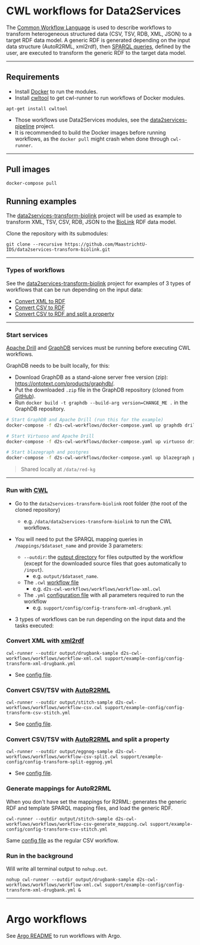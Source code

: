 # CWL workflows for Data2Services

The [Common Workflow Language](https://www.commonwl.org/) is used to describe workflows to transform heterogeneous structured data (CSV, TSV, RDB, XML, JSON) to a target RDF data model. A generic RDF is generated depending on the input data structure (AutoR2RML, xml2rdf), then [SPARQL queries](https://github.com/MaastrichtU-IDS/data2services-transform-biolink/blob/master/mapping/pharmgkb/insert-pharmgkb.rq), defined by the user, are executed to transform the generic RDF to the target data model.

---

## Requirements

- Install [Docker](https://docs.docker.com/install/) to run the modules.
- Install [cwltool](https://github.com/common-workflow-language/cwltool#install) to get cwl-runner to run workflows of Docker modules.

```shell
apt-get install cwltool
```

- Those workflows use Data2Services modules, see the [data2services-pipeline](https://github.com/MaastrichtU-IDS/data2services-pipeline) project.
- It is recommended to build the Docker images before running workflows, as the `docker pull` might crash when done through `cwl-runner`.

---

## Pull images

```shell
docker-compose pull
```

## Running examples

The [data2services-transform-biolink](https://github.com/MaastrichtU-IDS/data2services-transform-biolink) project will be used as example to transform XML, TSV, CSV, RDB, JSON to the [BioLink](https://biolink.github.io/biolink-model/docs/) RDF data model.

Clone the repository with its submodules:

```shell
git clone --recursive https://github.com/MaastrichtU-IDS/data2services-transform-biolink.git
```

---

### Types of workflows

See the [data2services-transform-biolink](https://github.com/MaastrichtU-IDS/data2services-transform-biolink) project for examples of 3 types of workflows that can be run depending on the input data:

- [Convert XML to RDF](https://github.com/MaastrichtU-IDS/data2services-transform-biolink#convert-xml-with-xml2rdf)
- [Convert CSV to RDF](https://github.com/MaastrichtU-IDS/data2services-transform-biolink#convert-csvtsv-with-autor2rml)
- [Convert CSV to RDF and split a property](https://github.com/MaastrichtU-IDS/data2services-transform-biolink#convert-csvtsv-with-autor2rml-and-split-a-property)

---

### Start services

[Apache Drill](https://github.com/amalic/apache-drill) and [GraphDB](https://github.com/MaastrichtU-IDS/graphdb/) services must be running before executing CWL workflows.

GraphDB needs to be built locally, for this:

* Download GraphDB as a stand-alone server free version (zip): https://ontotext.com/products/graphdb/.
* Put the downloaded `.zip` file in the GraphDB repository (cloned from [GitHub](https://github.com/MaastrichtU-IDS/graphdb/)).
* Run `docker build -t graphdb --build-arg version=CHANGE_ME .` in the GraphDB repository.

```bash
# Start GraphDB and Apache Drill (run this for the example)
docker-compose -f d2s-cwl-workflows/docker-compose.yaml up graphdb drill

# Start Virtuoso and Apache Drill
docker-compose -f d2s-cwl-workflows/docker-compose.yaml up virtuoso drill

# Start blazegraph and postgres
docker-compose -f d2s-cwl-workflows/docker-compose.yaml up blazegraph postgres
```

> Shared locally at `/data/red-kg`

---

### Run with [CWL](https://www.commonwl.org/)

* Go to the `data2services-transform-biolink` root folder (the root of the cloned repository)
  - e.g. `/data/data2services-transform-biolink` to run the CWL workflows.
* You will need to put the SPARQL mapping queries in `/mappings/$dataset_name` and provide 3 parameters:
  - `--outdir`: the [output directory](https://github.com/MaastrichtU-IDS/data2services-transform-biolink/tree/master/output/stitch) for files outputted by the workflow (except for the downloaded source files that goes automatically to `/input`). 
    - e.g. `output/$dataset_name`.
  - The `.cwl` [workflow file](https://github.com/MaastrichtU-IDS/data2services-transform-biolink/blob/master/support/cwl/workflow-xml.cwl)
    - e.g. `d2s-cwl-workflows/workflows/workflow-xml.cwl`
  - The `.yml` [configuration file](https://github.com/MaastrichtU-IDS/data2services-transform-biolink/blob/master/support/cwl/config/config-transform-xml-drugbank.yml) with all parameters required to run the workflow
    - e.g. `support/config/config-transform-xml-drugbank.yml`

* 3 types of workflows can be run depending on the input data and the tasks executed:

### Convert XML with [xml2rdf](https://github.com/MaastrichtU-IDS/xml2rdf)

```shell
cwl-runner --outdir output/drugbank-sample d2s-cwl-workflows/workflows/workflow-xml.cwl support/example-config/config-transform-xml-drugbank.yml
```

* See [config file](https://github.com/MaastrichtU-IDS/data2services-transform-biolink/blob/master/support/example-config/config-transform-xml-drugbank.yml).

### Convert CSV/TSV with [AutoR2RML](https://github.com/amalic/autor2rml)

```shell
cwl-runner --outdir output/stitch-sample d2s-cwl-workflows/workflows/workflow-csv.cwl support/example-config/config-transform-csv-stitch.yml
```

* See [config file](https://github.com/MaastrichtU-IDS/data2services-transform-biolink/blob/master/support/example-config/config-transform-csv-stitch.yml).

### Convert CSV/TSV with [AutoR2RML](https://github.com/amalic/autor2rml) and split a property

```shell
cwl-runner --outdir output/eggnog-sample d2s-cwl-workflows/workflows/workflow-csv-split.cwl support/example-config/config-transform-split-eggnog.yml
```

* See [config file](https://github.com/MaastrichtU-IDS/data2services-transform-biolink/blob/master/support/example-config/config-transform-split-eggnog.yml).

### Generate mappings for AutoR2RML

When you don't have set the mappings for R2RML: generates the generic RDF and template SPARQL mapping files, and load the generic RDF.

```shell
cwl-runner --outdir output/stitch-sample d2s-cwl-workflows/workflows/workflow-csv-generate_mapping.cwl support/example-config/config-transform-csv-stitch.yml
```

Same [config file](https://github.com/MaastrichtU-IDS/data2services-transform-biolink/blob/master/support/cwl/config/config-transform-csv-stitch.yml) as the regular CSV workflow.

### Run in the background

Will write all terminal output to `nohup.out`.

```shell
nohup cwl-runner --outdir output/drugbank-sample d2s-cwl-workflows/workflows/workflow-xml.cwl support/example-config/config-transform-xml-drugbank.yml &
```



---

# Argo workflows

See [Argo README](https://github.com/MaastrichtU-IDS/d2s-argo-workflows) to run workflows with Argo.